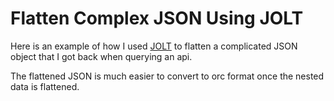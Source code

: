 # Flatten Complex JSON Using JOLT
Here is an example of how I used [JOLT](https://jolt-demo.appspot.com/#inception) to flatten a complicated JSON object that I got back when querying an api.

The flattened JSON is much easier to convert to orc format once the nested data is flattened. 

